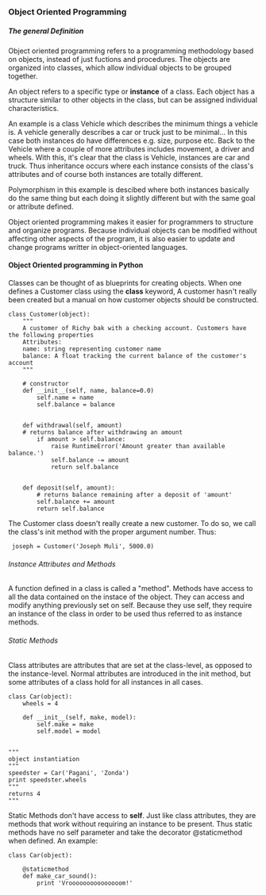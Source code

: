 ### Object Oriented Programming  

##### The general Definition  
Object oriented programming refers to a programming methodology based on objects, instead of just fuctions and procedures. The objects are organized into classes, which allow individual objects to be grouped together.  

An object refers to a specific type or **instance** of a class. Each object has a structure similar to other objects in the class, but can be assigned individual characteristics.  

An example is a class Vehicle which describes the minimum things a vehicle is. A vehicle generally describes a car or truck just to be minimal... In this case both instances do have differences e.g. size, purpose etc. Back to the Vehicle where a couple of more attributes includes movement, a driver and wheels. With this, it's clear that the class is Vehicle, instances are car and truck. Thus inheritance occurs where each instance consists of the class's attributes and of course both instances are totally different.  

Polymorphism in this example is descibed where both instances basically do the same thing but each doing it slightly different but with the same goal or attribute defined.  

Object oriented programming makes it easier for programmers to structure and organize programs. Because individual objects can be modified without affecting other aspects of the program, it is also easier to update and change programs writter in object-oriented languages.  


#### Object Oriented programming in Python  

Classes can be thought of as blueprints for creating objects. When one defines a Customer class using the **class** keyword, A customer hasn't really been created but a manual on how customer objects should be constructed.  

```
class Customer(object):
	"""
	A customer of Richy bak with a checking account. Customers have the following properties
	Attributes:  
	name: string representing customer name  
	balance: A float tracking the current balance of the customer's account
	"""

	# constructor
	def __init__(self, name, balance=0.0)
		self.name = name
		self.balance = balance


	def withdrawal(self, amount)
	# returns balance after withdrawing an amount
		if amount > self.balance:
			raise RuntimeError('Amount greater than available balance.')
			self.balance -= amount
			return self.balance


	def deposit(self, amount):
		# returns balance remaining after a deposit of 'amount'
		self.balance += amount
		return self.balance
```

The Customer class doesn't really create a new customer. To do so, we call the class's init method with the proper argument number. Thus:  
```
 joseph = Customer('Joseph Muli', 5000.0)
```


###### Instance Attributes and Methods  

A function defined in a class is called a "method". Methods have access to all the data contained on the instace of the object. They can access and modify anything previously set on self. Because they use self, they require an instance of the class in order to be used thus referred to as instance methods.  


###### Static Methods  

Class attributes are attributes that are set at the class-level, as opposed to the instance-level. Normal attributes are introduced in the init method, but some attributes of a class hold for all instances in all cases.

```
class Car(object):
	wheels = 4

	def __init__(self, make, model):
		self.make = make
		self.model = model


"""
object instantiation
"""
speedster = Car('Pagani', 'Zonda')
print speedster.wheels
"""
returns 4
"""

```

Static Methods don't have access to **self**. Just like class attributes, they are methods that work without requiring an instance to be present. Thus static methods have no self parameter and take the decorator @staticmethod when defined. An example:  

```
class Car(object):
	
	@staticmethod
	def make_car_sound():
		print 'Vrooooooooooooooom!'

```